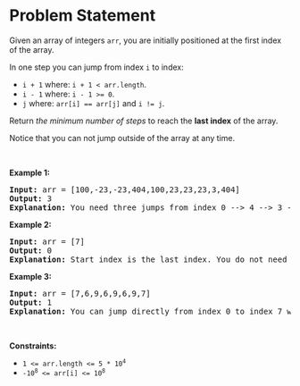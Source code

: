 # Problem Statement

<p>Given an array of&nbsp;integers <code>arr</code>, you are initially positioned at the first index of the array.</p>

<p>In one step you can jump from index <code>i</code> to index:</p>

<ul>
	<li><code>i + 1</code> where:&nbsp;<code>i + 1 &lt; arr.length</code>.</li>
	<li><code>i - 1</code> where:&nbsp;<code>i - 1 &gt;= 0</code>.</li>
	<li><code>j</code> where: <code>arr[i] == arr[j]</code> and <code>i != j</code>.</li>
</ul>

<p>Return <em>the minimum number of steps</em> to reach the <strong>last index</strong> of the array.</p>

<p>Notice that you can not jump outside of the array at any time.</p>

<p>&nbsp;</p>
<p><strong>Example 1:</strong></p>

<pre>
<strong>Input:</strong> arr = [100,-23,-23,404,100,23,23,23,3,404]
<strong>Output:</strong> 3
<strong>Explanation:</strong> You need three jumps from index 0 --&gt; 4 --&gt; 3 --&gt; 9. Note that index 9 is the last index of the array.
</pre>

<p><strong>Example 2:</strong></p>

<pre>
<strong>Input:</strong> arr = [7]
<strong>Output:</strong> 0
<strong>Explanation:</strong> Start index is the last index. You do not need to jump.
</pre>

<p><strong>Example 3:</strong></p>

<pre>
<strong>Input:</strong> arr = [7,6,9,6,9,6,9,7]
<strong>Output:</strong> 1
<strong>Explanation:</strong> You can jump directly from index 0 to index 7 which is last index of the array.
</pre>

<p>&nbsp;</p>
<p><strong>Constraints:</strong></p>

<ul>
	<li><code>1 &lt;= arr.length &lt;= 5 * 10<sup>4</sup></code></li>
	<li><code>-10<sup>8</sup> &lt;= arr[i] &lt;= 10<sup>8</sup></code></li>
</ul>
